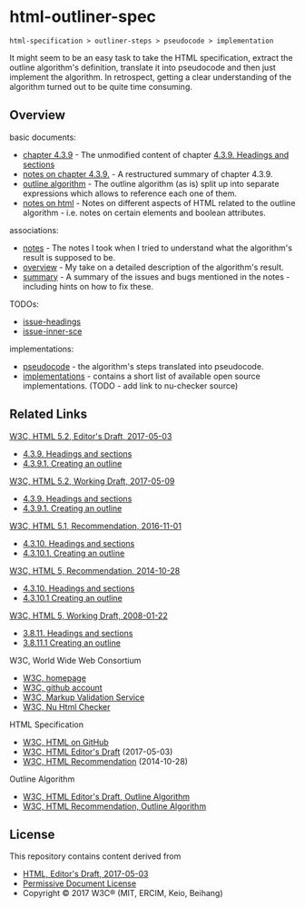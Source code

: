 
html-outliner-spec
===============

```
html-specification > outliner-steps > pseudocode > implementation
```

It might seem to be an easy task to take the HTML specification, extract the
outline algorithm's definition, translate it into pseudocode and then just
implement the algorithm. In retrospect, getting a clear understanding of the
algorithm turned out to be quite time consuming.

## Overview

basic documents:

* [chapter 4.3.9](./outliner-4.3.9.md) - The unmodified content of chapter
  [4.3.9. Headings and sections](https://w3c.github.io/html/sections.html#headings-and-sections)
* [notes on chapter 4.3.9.](./outliner-notes.md) - A restructured summary of
  chapter 4.3.9.
* [outline algorithm](./outliner-steps.md) - The outline algorithm (as is) split
  up into separate expressions which allows to reference each one of them.
* [notes on html](./html-notes.md) - Notes on different aspects of HTML related
  to the outline algorithm - i.e. notes on certain elements and boolean attributes.

associations:

* [notes](./issue-associations-notes.md) - The notes I took when I tried to
  understand what the algorithm's result is supposed to be.
* [overview](./implementation-overview.md) - My take on a detailed description
  of the algorithm's result.
* [summary](./issue-associations-summary.md) - A summary of the issues and bugs
  mentioned in the notes - including hints on how to fix these.

TODOs:

* [issue-headings](./issue-headings.md)
* [issue-inner-sce](./issue-inner-sce.md)

implementations:

* [pseudocode](./pseudocode.md) - the algorithm's steps translated into pseudocode.
* [implementations](./implementations.md) - contains a short list of available
  open source implementations. (TODO - add link to nu-checker source)

## Related Links

[W3C, HTML 5.2, Editor's Draft, 2017-05-03](https://w3c.github.io/html/)

* [4.3.9. Headings and sections](https://w3c.github.io/html/sections.html#headings-and-sections)
* [4.3.9.1. Creating an outline](https://w3c.github.io/html/sections.html#creating-an-outline)

[W3C, HTML 5.2, Working Draft, 2017-05-09](https://www.w3.org/TR/html52/)

* [4.3.9. Headings and sections](https://www.w3.org/TR/html52/sections.html#headings-and-sections)
* [4.3.9.1. Creating an outline](https://www.w3.org/TR/html52/sections.html#creating-an-outline)

[W3C, HTML 5.1, Recommendation, 2016-11-01](https://www.w3.org/TR/html51/)

* [4.3.10. Headings and sections](https://www.w3.org/TR/html51/sections.html#headings-and-sections)
* [4.3.10.1. Creating an outline](https://www.w3.org/TR/html51/sections.html#creating-an-outline)

[W3C, HTML 5, Recommendation, 2014-10-28](https://www.w3.org/TR/html5/sections.html)

* [4.3.10. Headings and sections](https://www.w3.org/TR/html5/sections.html#headings-and-sections)
* [4.3.10.1 Creating an outline](https://www.w3.org/TR/html5/sections.html#outlines)

[W3C, HTML 5, Working Draft, 2008-01-22](https://www.w3.org/TR/2008/WD-html5-20080122)

* [3.8.11. Headings and sections](https://www.w3.org/TR/2008/WD-html5-20080122#headings)
* [3.8.11.1 Creating an outline](https://www.w3.org/TR/2008/WD-html5-20080122#outlines)

W3C, World Wide Web Consortium

* [W3C, homepage](https://www.w3.org)
* [W3C, github account](https://github.com/w3c)
* [W3C, Markup Validation Service](https://validator.w3.org)
* [W3C, Nu Html Checker](https://validator.w3.org/nu)

HTML Specification

* [W3C, HTML on GitHub](https://github.com/w3c/html)
* [W3C, HTML Editor's Draft](https://w3c.github.io/html) (2017-05-03)
* [W3C, HTML Recommendation](https://www.w3.org/TR/html5) (2014-10-28)

Outline Algorithm

* [W3C, HTML Editor's Draft, Outline Algorithm](https://w3c.github.io/html/sections.html#creating-an-outline)
* [W3C, HTML Recommendation, Outline Algorithm](https://www.w3.org/TR/html5/sections.html#outlines)

## License

This repository contains content derived from

* [HTML, Editor's Draft, 2017-05-03](https://w3c.github.io/html)
* [Permissive Document License](https://www.w3.org/Consortium/Legal/2015/copyright-software-and-document)
* Copyright © 2017 W3C® (MIT, ERCIM, Keio, Beihang)
